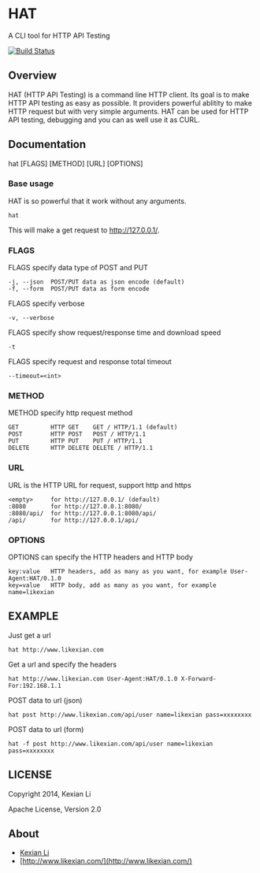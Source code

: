 # HAT

A CLI tool for HTTP API Testing

[![Build Status](https://secure.travis-ci.org/likexian/hat-go.png)](https://secure.travis-ci.org/likexian/hat-go)

## Overview

HAT (HTTP API Testing) is a command line HTTP client. Its goal is to make HTTP API testing as easy as possible. It providers powerful ablitity to make HTTP request but with very simple arguments. HAT can be used for HTTP API testing, debugging and you can as well use it as CURL.

## Documentation

hat [FLAGS] [METHOD] [URL] [OPTIONS]

### Base usage

HAT is so powerful that it work without any arguments.

    hat

This will make a get request to http://127.0.0.1/.

### FLAGS

FLAGS specify data type of POST and PUT

    -j, --json  POST/PUT data as json encode (default)
    -f, --form  POST/PUT data as form encode

FLAGS specify verbose

    -v, --verbose

FLAGS specify show request/response time and download speed

    -t

FLAGS specify request and response total timeout

    --timeout=<int>

### METHOD

METHOD specify http request method

    GET         HTTP GET    GET / HTTP/1.1 (default)
    POST        HTTP POST   POST / HTTP/1.1
    PUT         HTTP PUT    PUT / HTTP/1.1
    DELETE      HTTP DELETE DELETE / HTTP/1.1

### URL

URL is the HTTP URL for request, support http and https

    <empty>     for http://127.0.0.1/ (default)
    :8080       for http://127.0.0.1:8080/
    :8080/api/  for http://127.0.0.1:8080/api/
    /api/       for http://127.0.0.1/api/

### OPTIONS

OPTIONS can specify the HTTP headers and HTTP body

    key:value   HTTP headers, add as many as you want, for example User-Agent:HAT/0.1.0
    key=value   HTTP body, add as many as you want, for example name=likexian

## EXAMPLE

Just get a url

    hat http://www.likexian.com

Get a url and specify the headers

    hat http://www.likexian.com User-Agent:HAT/0.1.0 X-Forward-For:192.168.1.1

POST data to url (json)

    hat post http://www.likexian.com/api/user name=likexian pass=xxxxxxxx

POST data to url (form)

    hat -f post http://www.likexian.com/api/user name=likexian pass=xxxxxxxx

## LICENSE

Copyright 2014, Kexian Li

Apache License, Version 2.0

## About

- [Kexian Li](http://github.com/likexian)
- [http://www.likexian.com/](http://www.likexian.com/)
